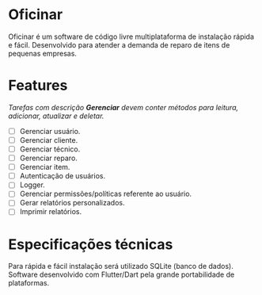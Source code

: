 # Oficinar

Oficinar é um software de código livre multiplataforma de instalação rápida e fácil. Desenvolvido para atender a demanda de reparo de itens de pequenas empresas.

# Features
*Tarefas com descrição **Gerenciar** devem conter métodos para leitura, adicionar, atualizar e deletar.*

- [ ] Gerenciar usuário.
- [ ] Gerenciar cliente.
- [ ] Gerenciar técnico.
- [ ] Gerenciar reparo.
- [ ] Gerenciar item.
- [ ] Autenticação de usuários.
- [ ] Logger.
- [ ] Gerenciar permissões/políticas referente ao usuário.
- [ ] Gerar relatórios personalizados.
- [ ] Imprimir relatórios.

# Especificações técnicas
Para rápida e fácil instalação será utilizado SQLite (banco de dados). Software desenvolvido com Flutter/Dart pela grande portabilidade de plataformas. 